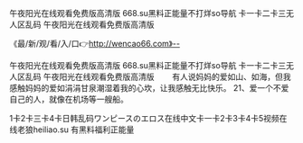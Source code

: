 午夜阳光在线观看免费版高清版
668.su黑料正能量不打烊so导航
卡一卡二卡三无人区乱码
午夜阳光在线观看免费版高清版


《最/新/观/看/入/口👉http://wencao66.com》--

午夜阳光在线观看免费版高清版
668.su黑料正能量不打烊so导航
卡一卡二卡三无人区乱码
午夜阳光在线观看免费版高清版
　　有人说妈妈的爱如山、如海，但我感触妈妈的爱如涓涓甘泉潮湿着我的心坎，让我感触无比快乐。
	21、爱一个不爱自己的人，就像在机场等一艘船。





1卡2卡三卡4卡日韩乱码ワンピースのエロス在线中文卡一卡2卡3卡4卡5视频在线老狼heiliao.su 有黑料福利正能量
